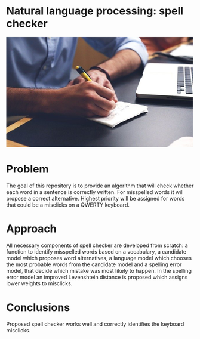 # Natural language processing: spell checker

<img src="https://github.com/misiungs/readme_images/blob/master/spellchecker.jpg?raw=true" alt="drawing" width="500"/>

# Problem
The goal of this repository is to provide an algorithm that will check whether each word in a sentence is correctly written.
For misspelled words it will propose a correct alternative.
Highest priority will be assigned for words that could be a misclicks on a QWERTY keyboard.

# Approach
All necessary components of spell checker are developed from scratch: a function to identify misspelled words based on a vocabulary, a candidate model which proposes word alternatives, a language model which chooses the most probable words from the candidate model and a spelling error model, that decide which mistake was most likely to happen.
In the spelling error model an improved Levenshtein distance is proposed which assigns lower weights to misclicks.

# Conclusions
Proposed spell checker works well and correctly identifies the keyboard misclicks.


